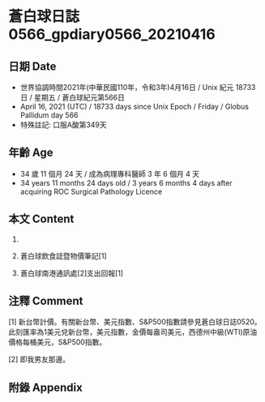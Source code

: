 [_metadata_:encoding]: - "utf-8"
[_metadata_:language]: - "zh-Hant-TW"
[_metadata_:fileformat]: - "markdown"
[_metadata_:MIME_type]: - "text/plain"
[_metadata_:markdown_version]: - "commonmark version 0.29"
[_metadata_:markdown_spec]: - "https://spec.commonmark.org/0.29/"

# 蒼白球日誌0566_gpdiary0566_20210416 #

## 日期 Date ##

* 世界協調時間2021年(中華民國110年，令和3年)4月16日 / Unix 紀元 18733 日 / 星期五 / 蒼白球紀元第566日
* April 16, 2021 (UTC) / 18733 days since Unix Epoch / Friday / Globus Pallidum day 566
* 特殊註記: 口服A酸第349天

## 年齡 Age ##

* 34 歲 11 個月 24 天 / 成為病理專科醫師 3 年 6 個月 4 天
* 34 years 11 months 24 days old / 3 years 6 months 4 days after acquiring ROC Surgical Pathology Licence

## 本文 Content ##

1. 

    
2. 蒼白球飲食誌暨物價筆記[1]

    
3. 蒼白球南港通訊處[2]支出回報[1]

    

## 注釋 Comment ##

[1] 新台幣計價。有關新台幣、美元指數、S&P500指數請參見蒼白球日誌0520。此刻匯率為1美元兌新台幣，美元指數，金價每盎司美元，西德州中級(WTI)原油價格每桶美元，S&P500指數。


[2] 即我男友那邊。



## 附錄 Appendix ##

